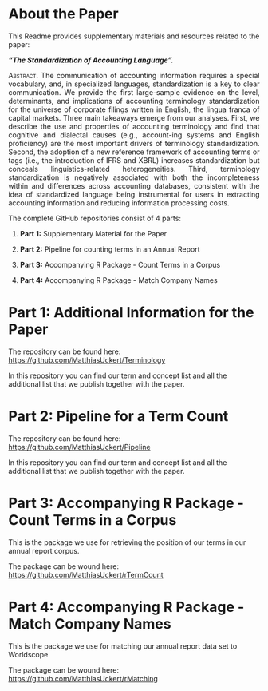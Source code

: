
<!-- README.md is generated from README.Rmd. Please edit that file -->

# About the Paper

This Readme provides supplementary materials and resources related to
the paper:

***“The Standardization of Accounting Language”.***

<div style="text-align: justify">

<span class="smallcaps">Abstract.</span> The communication of accounting
information requires a special vocabulary, and, in specialized
languages, standardization is a key to clear communication. We provide
the first large-sample evidence on the level, determinants, and
implications of accounting terminology standardization for the universe
of corporate filings written in English, the lingua franca of capital
markets. Three main takeaways emerge from our analyses. First, we
describe the use and properties of accounting terminology and find that
cognitive and dialectal causes (e.g., account-ing systems and English
proficiency) are the most important drivers of terminology
standardization. Second, the adoption of a new reference framework of
accounting terms or tags (i.e., the introduction of IFRS and XBRL)
increases standardization but conceals linguistics-related
heterogeneities. Third, terminology standardization is negatively
associated with both the incompleteness within and differences across
accounting databases, consistent with the idea of standardized language
being instrumental for users in extracting accounting information and
reducing information processing costs.

</div>

The complete GitHub repositories consist of 4 parts:

1.  **Part 1:** Supplementary Material for the Paper

2.  **Part 2:** Pipeline for counting terms in an Annual Report

3.  **Part 3:** Accompanying R Package - Count Terms in a Corpus

4.  **Part 4:** Accompanying R Package - Match Company Names

# Part 1: Additional Information for the Paper

The repository can be found here:
<https://github.com/MatthiasUckert/Terminology>

In this repository you can find our term and concept list and all the
additional list that we publish together with the paper.

# Part 2: Pipeline for a Term Count

The repository can be found here:
<https://github.com/MatthiasUckert/Pipeline>

In this repository you can find our term and concept list and all the
additional list that we publish together with the paper.

# Part 3: Accompanying R Package - Count Terms in a Corpus

This is the package we use for retrieving the position of our terms in
our annual report corpus.

The package can be wound here:
<https://github.com/MatthiasUckert/rTermCount>

# Part 4: Accompanying R Package - Match Company Names

This is the package we use for matching our annual report data set to
Worldscope

The package can be wound here:
<https://github.com/MatthiasUckert/rMatching>
